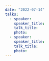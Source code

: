 ```yaml
---
date: "2022-07-14"
talks:
  - speaker: 
    speaker_title: 
    talk_title: 
    photo: 
  - speaker: 
    speaker_title: 
    talk_title: 
    photo: 
---
```


